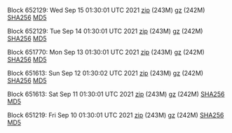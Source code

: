 Block 652129: Wed Sep 15 01:30:01 UTC 2021 [zip](https://files.01coin.io/mainnet/2021-09-15/bootstrap.dat.zip) (243M) [gz](https://files.01coin.io/mainnet/2021-09-15/bootstrap.dat.tar.gz) (242M) [SHA256](https://files.01coin.io/mainnet/2021-09-15/sha256.txt) [MD5](https://files.01coin.io/mainnet/2021-09-15/md5.txt)

Block 652129: Tue Sep 14 01:30:01 UTC 2021 [zip](https://files.01coin.io/mainnet/2021-09-14/bootstrap.dat.zip) (243M) [gz](https://files.01coin.io/mainnet/2021-09-14/bootstrap.dat.tar.gz) (242M) [SHA256](https://files.01coin.io/mainnet/2021-09-14/sha256.txt) [MD5](https://files.01coin.io/mainnet/2021-09-14/md5.txt)

Block 651770: Mon Sep 13 01:30:01 UTC 2021 [zip](https://files.01coin.io/mainnet/2021-09-13/bootstrap.dat.zip) (243M) [gz](https://files.01coin.io/mainnet/2021-09-13/bootstrap.dat.tar.gz) (242M) [SHA256](https://files.01coin.io/mainnet/2021-09-13/sha256.txt) [MD5](https://files.01coin.io/mainnet/2021-09-13/md5.txt)

Block 651613: Sun Sep 12 01:30:02 UTC 2021 [zip](https://files.01coin.io/mainnet/2021-09-12/bootstrap.dat.zip) (243M) [gz](https://files.01coin.io/mainnet/2021-09-12/bootstrap.dat.tar.gz) (242M) [SHA256](https://files.01coin.io/mainnet/2021-09-12/sha256.txt) [MD5](https://files.01coin.io/mainnet/2021-09-12/md5.txt)

Block 651613: Sat Sep 11 01:30:01 UTC 2021 [zip](https://files.01coin.io/mainnet/2021-09-11/bootstrap.dat.zip) (243M) [gz](https://files.01coin.io/mainnet/2021-09-11/bootstrap.dat.tar.gz) (242M) [SHA256](https://files.01coin.io/mainnet/2021-09-11/sha256.txt) [MD5](https://files.01coin.io/mainnet/2021-09-11/md5.txt)

Block 651219: Fri Sep 10 01:30:01 UTC 2021 [zip](https://files.01coin.io/mainnet/2021-09-10/bootstrap.dat.zip) (243M) [gz](https://files.01coin.io/mainnet/2021-09-10/bootstrap.dat.tar.gz) (242M) [SHA256](https://files.01coin.io/mainnet/2021-09-10/sha256.txt) [MD5](https://files.01coin.io/mainnet/2021-09-10/md5.txt)
